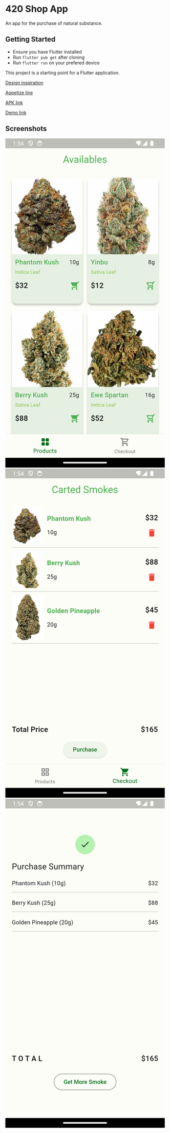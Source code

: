 # 420 Shop App

An app for the purchase of natural substance.

## Getting Started
- Ensure you have Flutter installed
- Run `flutter pub get` after cloning
- Run `flutter run` on your prefered device


This project is a starting point for a Flutter application.

[Design inspiration](https://www.freepik.com/free-vector/fashion-shopping-app-interface_9892033.htm#query=shopping%20app%20ui&position=5&from_view=keyword&track=ais_user&uuid=28faa0d6-a484-4cfc-a062-c273dcaecac1)

[Appetize line](https://appetize.io/app/6flxk3ri5dvs2zc42fgmy6esci?device=pixel8pro&osVersion=14.0)

[APK link](https://drive.google.com/file/d/1_9Ltfmi5vIKzPiXFFujmstdJCnKOjRqT/view?usp=drivesdk)

[Demo link](https://drive.google.com/file/d/1FpEz0wPgK5JdRiUb42JjcUu2Qd6eAb4y/view?usp=drivesdk)

## Screenshots
![productScreen](submission/productScreen.png)
![checkoutScreen](submission/checkoutScreen.png)
![summaryScreen](submission/summaryScreen.png)
